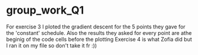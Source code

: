# group_work_Q1
For exercise 3 I ploted the gradient descent for the 5 points they gave for the 'constant' schedule. Also the results they asked for every point are athe beginig of the code cells before the plotting 
Exercise 4 is what Zofia did but I ran it on my file so don't take it fr :))
